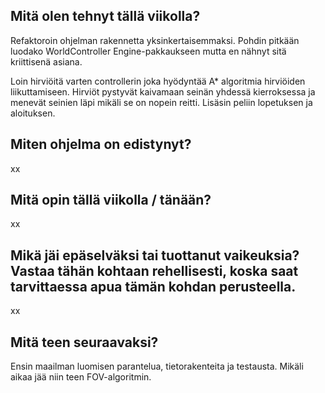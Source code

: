 ## Mitä olen tehnyt tällä viikolla?

Refaktoroin ohjelman rakennetta yksinkertaisemmaksi. Pohdin pitkään luodako WorldController Engine-pakkaukseen mutta en nähnyt sitä kriittisenä asiana. 

Loin hirviöitä varten controllerin joka hyödyntää A* algoritmia hirviöiden liikuttamiseen. Hirviöt pystyvät kaivamaan seinän yhdessä kierroksessa ja menevät seinien läpi mikäli se on nopein reitti. Lisäsin peliin lopetuksen ja aloituksen.

## Miten ohjelma on edistynyt?

xx


## Mitä opin tällä viikolla / tänään?

xx


## Mikä jäi epäselväksi tai tuottanut vaikeuksia? Vastaa tähän kohtaan rehellisesti, koska saat tarvittaessa apua tämän kohdan perusteella.

xx

## Mitä teen seuraavaksi?

Ensin maailman luomisen parantelua, tietorakenteita ja testausta. Mikäli aikaa jää niin teen FOV-algoritmin.